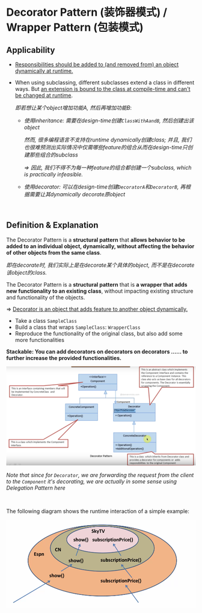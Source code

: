 # Decorator Pattern (装饰器模式) / Wrapper Pattern (包装模式)

## Applicability

* <u>Responsibilities should be added to (and removed from) an object dynamically at runtime.</u>

* When using subclassing, different subclasses extend a class in different ways. But <u>an extension is bound to the class at compile-time and can't be changed at runtime</u>.

  *即若想让某个object增加功能A, 然后再增加功能B*:

  * *使用inheritance: 需要在design-time创建`ClassWithAandB`, 然后创建出该object*

    *然而, 很多编程语言不支持在runtime dynamically创建class; 并且, 我们也很难预测出实际情况中仅需哪些feature的组合从而在design-time只创建那些组合的subclass*

    *=> 因此, 我们不得不为每一种feature的组合都创建一个subclass, which is practically infeasible.*

  * *使用decorator: 可以在design-time创建`DecoratorA`和`DecoratorB`, 再根据需要让其dynamically decorate原object*


<br>

## Definition & Explanation

The Decorator Pattern is a **structural pattern** that **allows behavior to be added to an individual object, dynamically, without affecting the behavior of other objects from the same class**.

*即在decorate时, 我们实际上是在decorate某个具体的object, 而不是在decorate该object的class.*

The Decorator Pattern is a **structural pattern** that is **a wrapper that adds new functionality to an existing class**, without impacting existing structure and functionality of the objects.

=> <u>Decorator is an object that adds feature to another object dynamically.</u>

* Take a class `SampleClass`
* Build a class that wraps `SampleClass`: `WrapperClass`
* Reproduce the functionality of the original class, but also add some more functionalities

**Stackable: You can add decorators on decorators on decorators …… to further increase the provided functionalities.**

<img src="https://github.com/Ziang-Lu/Design-Patterns/blob/master/3-Structural%20Patterns/3-Decorator%20Pattern/decorator_pattern.png?raw=true" witdh="500px">

*Note that since for `Decorator`, we are forwarding the request from the client to the `Component` it's decorating, we are actually in some sense using Delegation Pattern here*

<br>

The following diagram shows the runtime interaction of a simple example:

<img src="https://github.com/Ziang-Lu/Design-Patterns/blob/master/3-Structural%20Patterns/3-Decorator%20Pattern/runtime_diagram.png?raw=true">

